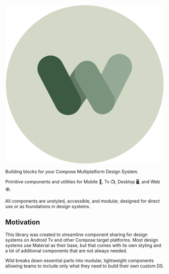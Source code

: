 <div align="center">
<img src="wild-logo-circle.svg" alt="Wild" />
</div>

Building blocks for your Compose Multiplatform Design System.

Primitive components and utilities for Mobile 📱, Tv 📺, Desktop 🖥️, and Web 🕸️.

All components are unstyled, accessible, and modular, designed for direct use or as foundations in
design systems.

## Motivation

This library was created to streamline component sharing for design systems on Android Tv and other
Compose target platforms. Most design systems use Material as their base, but that comes with its
own styling and a lot of additional components that are not always needed.

Wild breaks down essential parts into modular, lightweight components allowing teams to include only
what they need to build their own custom DS.
